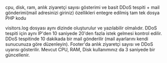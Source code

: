 cpu, disk, ram, anlık ziyaretçi sayısı gösterimi ve basit DDoS tespiti + mail gönderimi(mail adresinizi giriniz) özellikleri entegre edilmiş tam tek dosya PHP kodu

visitors.log dosyası aynı dizinde oluşturulur ve yazılabilir olmalıdır.
DDoS tespiti için aynı IP'den 10 saniyede 20'den fazla istek gelmesi kontrol edilir.
DDoS tespitinde 10 dakikada bir mail gönderilir (mail ayarlarını kendi sunucunuza göre düzenleyin).
Footer'da anlık ziyaretçi sayısı ve DDoS uyarısı gösterilir.
Mevcut CPU, RAM, Disk kullanımınız da 3 saniyede bir güncellenir.
